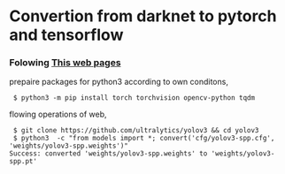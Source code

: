 # Convertion from darknet to pytorch and tensorflow  
### Folowing [This web pages](https://github.com/ultralytics/yolov3#darknet-conversion)  

prepaire packages for python3 according to own conditons,  
```
 $ python3 -m pip install torch torchvision opencv-python tqdm
```

flowing operations of web,  
```
 $ git clone https://github.com/ultralytics/yolov3 && cd yolov3
 $ python3  -c "from models import *; convert('cfg/yolov3-spp.cfg', 'weights/yolov3-spp.weights')"
Success: converted 'weights/yolov3-spp.weights' to 'weights/yolov3-spp.pt'
```

